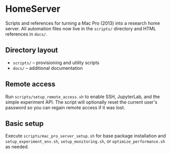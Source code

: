 # HomeServer

Scripts and references for turning a Mac Pro (2013) into a research home server.
All automation files now live in the `scripts/` directory and HTML references in
`docs/`.

## Directory layout
- `scripts/` – provisioning and utility scripts
- `docs/` – additional documentation

## Remote access
Run `scripts/setup_remote_access.sh` to enable SSH, JupyterLab, and the simple
experiment API. The script will optionally reset the current user's password so
you can regain remote access if it was lost.

## Basic setup
Execute `scripts/mac_pro_server_setup.sh` for base package installation and
`setup_experiment_env.sh`, `setup_monitoring.sh`, or `optimize_performance.sh`
as needed.
